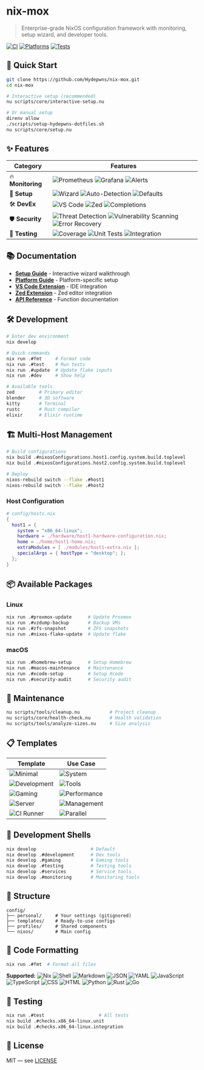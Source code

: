 # nix-mox

> Enterprise-grade NixOS configuration framework with monitoring, setup wizard, and developer tools.

[![CI](https://github.com/Hydepwns/nix-mox/workflows/CI%20(Simplified)/badge.svg)](https://github.com/Hydepwns/nix-mox/actions/workflows/ci.yml)
[![Platforms](https://img.shields.io/badge/platforms-linux%20%7C%20macos%20%7C%20windows-blue.svg)](https://github.com/Hydepwns/nix-mox/actions)
[![Tests](https://img.shields.io/badge/tests-100%25-brightgreen.svg)](https://github.com/Hydepwns/nix-mox/actions)

## 🚀 Quick Start

```bash
git clone https://github.com/Hydepwns/nix-mox.git
cd nix-mox

# Interactive setup (recommended)
nu scripts/core/interactive-setup.nu

# Or manual setup
direnv allow
./scripts/setup-hydepwns-dotfiles.sh
nu scripts/core/setup.nu
```

## ✨ Features

| Category | Features |
|----------|----------|
| 🔥 **Monitoring** | ![Prometheus](https://img.shields.io/badge/Prometheus-E6522C?style=flat&logo=prometheus&logoColor=white) ![Grafana](https://img.shields.io/badge/Grafana-F46800?style=flat&logo=grafana&logoColor=white) ![Alerts](https://img.shields.io/badge/Alerts-Real--time-orange) |
| 🎯 **Setup** | ![Wizard](https://img.shields.io/badge/Wizard-Interactive-blue) ![Auto-Detection](https://img.shields.io/badge/Auto--Detection-Smart-green) ![Defaults](https://img.shields.io/badge/Defaults-Platform--Adaptive-purple) |
| 🛠️ **DevEx** | ![VS Code](https://img.shields.io/badge/VS%20Code-Extension-007ACC?style=flat&logo=visual-studio-code&logoColor=white) ![Zed](https://img.shields.io/badge/Zed-Extension-000000?style=flat&logo=zed&logoColor=white) ![Completions](https://img.shields.io/badge/Completions-Universal-yellow) |
| 🛡️ **Security** | ![Threat Detection](https://img.shields.io/badge/Threat%20Detection-20+%20Patterns-red) ![Vulnerability Scanning](https://img.shields.io/badge/Vulnerability%20Scanning-Automated-orange) ![Error Recovery](https://img.shields.io/badge/Error%20Recovery-Contextual-green) |
| 🧪 **Testing** | ![Coverage](https://img.shields.io/badge/Coverage-100%25-brightgreen) ![Unit Tests](https://img.shields.io/badge/Unit%20Tests-Passing-green) ![Integration](https://img.shields.io/badge/Integration-Continuous-blue) |

## 📚 Documentation

- **[Setup Guide](docs/SETUP_WIZARD.md)** - Interactive wizard walkthrough
- **[Platform Guide](docs/PLATFORM.md)** - Platform-specific setup
- **[VS Code Extension](docs/VSCODE_EXTENSION.md)** - IDE integration
- **[Zed Extension](docs/ZED_EXTENSION.md)** - Zed editor integration
- **[API Reference](docs/API.md)** - Function documentation

## 🛠️ Development

```bash
# Enter dev environment
nix develop

# Quick commands
nix run .#fmt     # Format code
nix run .#test    # Run tests
nix run .#update  # Update flake inputs
nix run .#dev     # Show help

# Available tools
zed         # Primary editor
blender     # 3D software
kitty       # Terminal
rustc       # Rust compiler
elixir      # Elixir runtime
```

## 🏗️ Multi-Host Management

```bash
# Build configurations
nix build .#nixosConfigurations.host1.config.system.build.toplevel
nix build .#nixosConfigurations.host2.config.system.build.toplevel

# Deploy
nixos-rebuild switch --flake .#host1
nixos-rebuild switch --flake .#host2
```

### Host Configuration

```nix
# config/hosts.nix
{
  host1 = {
    system = "x86_64-linux";
    hardware = ./hardware/host1-hardware-configuration.nix;
    home = ./home/host1-home.nix;
    extraModules = [ ./modules/host1-extra.nix ];
    specialArgs = { hostType = "desktop"; };
  };
}
```

## 📦 Available Packages

### Linux

```bash
nix run .#proxmox-update      # Update Proxmox
nix run .#vzdump-backup       # Backup VMs
nix run .#zfs-snapshot        # ZFS snapshots
nix run .#nixos-flake-update  # Update flake
```

### macOS

```bash
nix run .#homebrew-setup      # Setup Homebrew
nix run .#macos-maintenance   # Maintenance
nix run .#xcode-setup         # Setup Xcode
nix run .#security-audit      # Security audit
```

## 🧹 Maintenance

```bash
nu scripts/tools/cleanup.nu           # Project cleanup
nu scripts/core/health-check.nu       # Health validation
nu scripts/tools/analyze-sizes.nu     # Size analysis
```

## 📋 Templates

| Template | Use Case |
|----------|----------|
| ![Minimal](https://img.shields.io/badge/Minimal-Basic%20System-blue) | ![System](https://img.shields.io/badge/System-Essential%20Tools-lightgrey) |
| ![Development](https://img.shields.io/badge/Development-Software%20Dev-green) | ![Tools](https://img.shields.io/badge/Tools-IDEs%20%7C%20Containers-orange) |
| ![Gaming](https://img.shields.io/badge/Gaming-Workstation-purple) | ![Performance](https://img.shields.io/badge/Performance-Steam%20%7C%20Optimized-red) |
| ![Server](https://img.shields.io/badge/Server-Production-yellow) | ![Management](https://img.shields.io/badge/Management-Monitoring%20%7C%20Tools-blue) |
| ![CI Runner](https://img.shields.io/badge/CI%20Runner-Infrastructure-orange) | ![Parallel](https://img.shields.io/badge/Parallel-Jobs%20%7C%20Metrics-green) |

## 🔧 Development Shells

```bash
nix develop                    # Default
nix develop .#development      # Dev tools
nix develop .#gaming           # Gaming tools
nix develop .#testing          # Testing tools
nix develop .#services         # Service tools
nix develop .#monitoring       # Monitoring tools
```

## 📁 Structure

```
config/
├── personal/     # Your settings (gitignored)
├── templates/    # Ready-to-use configs
├── profiles/     # Shared components
└── nixos/        # Main config
```

## 🎨 Code Formatting

```bash
nix run .#fmt  # Format all files
```

**Supported:** ![Nix](https://img.shields.io/badge/Nix-5277C3?style=flat&logo=nixos&logoColor=white) ![Shell](https://img.shields.io/badge/Shell-Bash%20%7C%20Zsh%20%7C%20Fish-4EAA25?style=flat&logo=gnu-bash&logoColor=white) ![Markdown](https://img.shields.io/badge/Markdown-000000?style=flat&logo=markdown&logoColor=white) ![JSON](https://img.shields.io/badge/JSON-000000?style=flat&logo=json&logoColor=white) ![YAML](https://img.shields.io/badge/YAML-CB171E?style=flat&logo=yaml&logoColor=white) ![JavaScript](https://img.shields.io/badge/JavaScript-F7DF1E?style=flat&logo=javascript&logoColor=black) ![TypeScript](https://img.shields.io/badge/TypeScript-3178C6?style=flat&logo=typescript&logoColor=white) ![CSS](https://img.shields.io/badge/CSS-1572B6?style=flat&logo=css3&logoColor=white) ![HTML](https://img.shields.io/badge/HTML-E34F26?style=flat&logo=html5&logoColor=white) ![Python](https://img.shields.io/badge/Python-3776AB?style=flat&logo=python&logoColor=white) ![Rust](https://img.shields.io/badge/Rust-000000?style=flat&logo=rust&logoColor=white) ![Go](https://img.shields.io/badge/Go-00ADD8?style=flat&logo=go&logoColor=white)

## 🧪 Testing

```bash
nix run .#test                    # All tests
nix build .#checks.x86_64-linux.unit
nix build .#checks.x86_64-linux.integration
```

## 📄 License

MIT — see [LICENSE](LICENSE)
